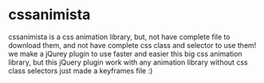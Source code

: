 # cssanimista
cssanimista is a css animation library, but, not have complete file to download them, and not have complete css class and selector to use them! we make a jQurey plugin to use faster and easier this big css animation library, but this jQuery plugin work with any animation library without css class selectors just made a keyframes file :)
